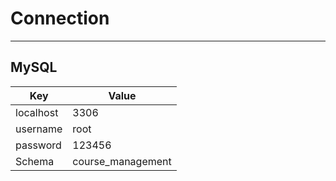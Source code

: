 # Connection

---

## MySQL

| Key       | Value             |
| --------- | ----------------- |
| localhost | 3306              |
| username  | root              |
| password  | 123456            |
| Schema    | course_management |
